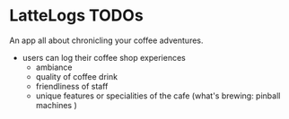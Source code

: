 # LatteLogs TODOs

An app all about chronicling your coffee adventures.

- users can log their coffee shop experiences
  - ambiance
  - quality of coffee drink
  - friendliness of staff
  - unique features or specialities of the cafe (what's brewing: pinball machines )
